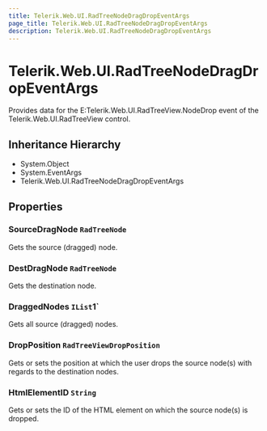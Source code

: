 ```yaml
---
title: Telerik.Web.UI.RadTreeNodeDragDropEventArgs
page_title: Telerik.Web.UI.RadTreeNodeDragDropEventArgs
description: Telerik.Web.UI.RadTreeNodeDragDropEventArgs
---
```


# Telerik.Web.UI.RadTreeNodeDragDropEventArgs

Provides data for the E:Telerik.Web.UI.RadTreeView.NodeDrop event of the Telerik.Web.UI.RadTreeView control.

## Inheritance Hierarchy

* System.Object
* System.EventArgs
* Telerik.Web.UI.RadTreeNodeDragDropEventArgs

## Properties

###  SourceDragNode `RadTreeNode`

Gets the source (dragged) node.

###  DestDragNode `RadTreeNode`

Gets the destination node.

###  DraggedNodes `IList`1`

Gets all source (dragged) nodes.

###  DropPosition `RadTreeViewDropPosition`

Gets or sets the position at which the user drops the source node(s) with regards to the destination nodes.

###  HtmlElementID `String`

Gets or sets the ID of the HTML element on which the source node(s) is dropped.


